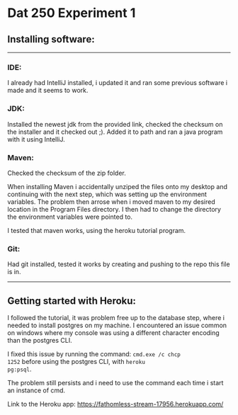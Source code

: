 # Dat 250 Experiment 1 

## Installing software: 
---
### IDE: 
I already had IntelliJ installed, i updated it and ran some previous software i made and it seems to work.

### JDK:
Installed the newest jdk from the provided link, checked the checksum on the installer and it checked out ;). Added it to path and ran a java program with it using IntelliJ.

### Maven: 
Checked the checksum of the zip folder.

When installing Maven i accidentally unziped the files onto my desktop and continuing with the next step, which was setting up the environment variables. The problem then arrose when i moved maven to my desired location in the Program Files directory. I then had to change the directory the environment variables were pointed to.

I tested that maven works, using the heroku tutorial program. 

### Git:
Had git installed, tested it works by creating and pushing to the repo this file is in.

---

## Getting started with Heroku: 
I followed the tutorial, it was problem free up to the database step, where i needed to install postgres on my machine. I encountered an issue common on windows where my console was using a different character encoding than the postgres CLI. 

I fixed this issue by running the command: <code>cmd.exe /c chcp 1252</code> before using the postgres CLI, with <code>heroku pg:psql</code>. 

The problem still persists and i need to use the command each time i start an instance of cmd. 

Link to the Heroku app: https://fathomless-stream-17956.herokuapp.com/


